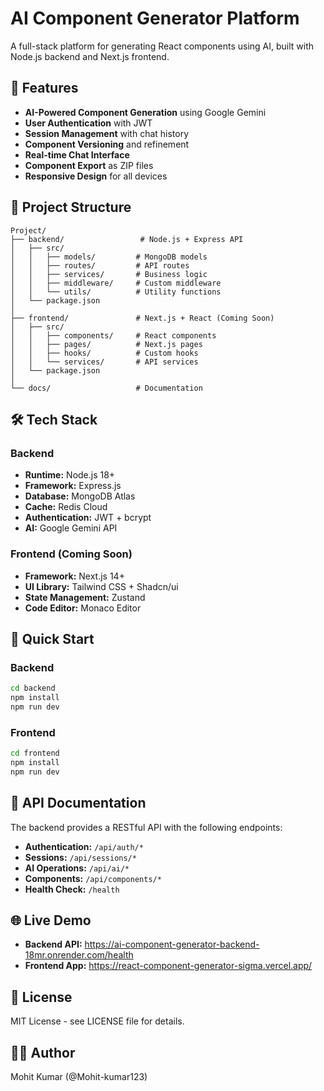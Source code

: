 # AI Component Generator Platform

A full-stack platform for generating React components using AI, built with Node.js backend and Next.js frontend.

## 🚀 Features

- **AI-Powered Component Generation** using Google Gemini
- **User Authentication** with JWT
- **Session Management** with chat history
- **Component Versioning** and refinement
- **Real-time Chat Interface**
- **Component Export** as ZIP files
- **Responsive Design** for all devices

## 📁 Project Structure

```
Project/
├── backend/                 # Node.js + Express API
│   ├── src/
│   │   ├── models/         # MongoDB models
│   │   ├── routes/         # API routes
│   │   ├── services/       # Business logic
│   │   ├── middleware/     # Custom middleware
│   │   └── utils/          # Utility functions
│   └── package.json
│
├── frontend/               # Next.js + React (Coming Soon)
│   ├── src/
│   │   ├── components/     # React components
│   │   ├── pages/          # Next.js pages
│   │   ├── hooks/          # Custom hooks
│   │   └── services/       # API services
│   └── package.json
│
└── docs/                   # Documentation
```

## 🛠️ Tech Stack

### Backend
- **Runtime:** Node.js 18+
- **Framework:** Express.js
- **Database:** MongoDB Atlas
- **Cache:** Redis Cloud
- **Authentication:** JWT + bcrypt
- **AI:** Google Gemini API

### Frontend (Coming Soon)
- **Framework:** Next.js 14+
- **UI Library:** Tailwind CSS + Shadcn/ui
- **State Management:** Zustand
- **Code Editor:** Monaco Editor

## 🚀 Quick Start

### Backend
```bash
cd backend
npm install
npm run dev
```

### Frontend
```bash
cd frontend
npm install
npm run dev
```

## 📖 API Documentation

The backend provides a RESTful API with the following endpoints:

- **Authentication:** `/api/auth/*`
- **Sessions:** `/api/sessions/*`
- **AI Operations:** `/api/ai/*`
- **Components:** `/api/components/*`
- **Health Check:** `/health`

## 🌐 Live Demo

- **Backend API:** https://ai-component-generator-backend-18mr.onrender.com/health
- **Frontend App:** https://react-component-generator-sigma.vercel.app/

## 📝 License

MIT License - see LICENSE file for details.

## 👨‍💻 Author

Mohit Kumar (@Mohit-kumar123)
